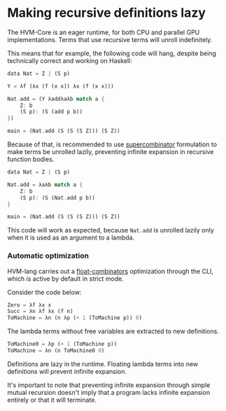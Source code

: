 # Making recursive definitions lazy

The HVM-Core is an eager runtime, for both CPU and parallel GPU implementations. Terms that use recursive terms will unroll indefinitely.

This means that for example, the following code will hang, despite being technically correct and working on Haskell:

```rs
data Nat = Z | (S p)

Y = λf (λx (f (x x)) λx (f (x x)))

Nat.add = (Y λaddλaλb match a {
	Z: b
	(S p): (S (add p b))
})

main = (Nat.add (S (S (S Z))) (S Z))
```

Because of that, is recommended to use [supercombinator](https://en.wikipedia.org/wiki/Supercombinator) formulation to make terms be unrolled lazily, preventing infinite expansion in recursive function bodies.

```rs
data Nat = Z | (S p)

Nat.add = λaλb match a {
	Z: b
	(S p): (S (Nat.add p b))
}

main = (Nat.add (S (S (S Z))) (S Z))
```

This code will work as expected, because `Nat.add` is unrolled lazily only when it is used as an argument to a lambda.

### Automatic optimization

HVM-lang carries out a [float-combinators](compiler-options#float-combinators) optimization through the CLI, which is active by default in strict mode.

Consider the code below:

```rs
Zero = λf λx x
Succ = λn λf λx (f n)
ToMachine = λn (n λp (+ 1 (ToMachine p)) 0)
```

The lambda terms without free variables are extracted to new definitions.

```rs
ToMachine0 = λp (+ 1 (ToMachine p))
ToMachine = λn (n ToMachine0 0)
```

Definitions are lazy in the runtime. Floating lambda terms into new definitions will prevent infinite expansion.

It's important to note that preventing infinite expansion through simple mutual recursion doesn't imply that a program lacks infinite expansion entirely or that it will terminate.
